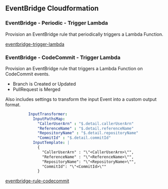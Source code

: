 ## EventBridge Cloudformation

### EventBridge - Periodic - Trigger Lambda

Provision an EventBridge rule that periodically triggers a Lambda Function.

[eventbridge-trigger-lambda](eventbridge-trigger-lambda.yaml)

### EventBridge - CodeCommit - Trigger Lambda

Provision an EventBridge rule that triggers a Lambda Function on CodeCommit events.

- Branch is Created or Updated
- PullRequest is Merged

Also includes settings to transform the input Event into a custom output format.

```yaml
          InputTransformer: 
            InputPathsMap:
              "CallerUserArn" : "$.detail.callerUserArn"
              "ReferenceName" : "$.detail.referenceName"
              "RepositoryName" : "$.detail.repositoryName"
              "CommitId" : "$.detail.commitId"
            InputTemplate: |
              {
                "CallerUserArn" : "\"<CallerUserArn>\"",
                "ReferenceName" : "\"<ReferenceName>\"",
                "RepositoryName": "\"<RepositoryName>\"",
                "CommitId": "\"<CommitId>\""
              }
```

[eventbridge-rule-codecommit](eventbridge-rule-codecommit.yaml)

